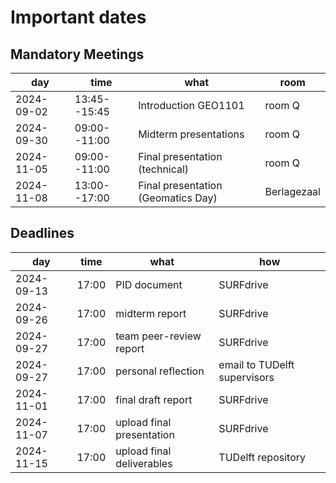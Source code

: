
# Important dates 

## Mandatory Meetings

|   **day**  |  **time**    | **what** |**room**|
|------------|--------------|----------|--------|
| 2024-09-02 | 13:45--15:45 | Introduction GEO1101               | room Q |            
| 2024-09-30 | 09:00--11:00 | Midterm presentations              | room Q |            
| 2024-11-05 | 09:00--11:00 | Final presentation (technical)     | room Q |            
| 2024-11-08 | 13:00--17:00 | Final presentation (Geomatics Day) | Berlagezaal |            


## Deadlines

|**day**|**time**|**what**|**how**|
|-------|--------|--------|-------|
| 2024-09-13 | 17:00 | PID document                 | SURFdrive |
| 2024-09-26 | 17:00 | midterm report               | SURFdrive |
| 2024-09-27 | 17:00 | team peer-review report      | SURFdrive |
| 2024-09-27 | 17:00 | personal reflection          | email to TUDelft supervisors |
| 2024-11-01 | 17:00 | final draft report           | SURFdrive |
| 2024-11-07 | 17:00 | upload final presentation    | SURFdrive |
| 2024-11-15 | 17:00 | upload final deliverables    | TUDelft repository | 
